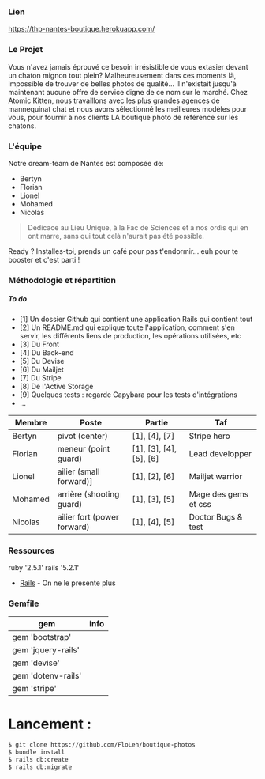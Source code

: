 ### Lien
 https://thp-nantes-boutique.herokuapp.com/ 

### Le Projet
Vous n'avez jamais éprouvé ce besoin irrésistible de vous extasier devant un chaton mignon tout plein?
Malheureusement dans ces moments là, impossible de trouver de belles photos de qualité... Il n'existait jusqu'à maintenant aucune offre de service digne de ce nom sur le marché. 
Chez Atomic Kitten, nous travaillons avec les plus grandes agences de mannequinat chat et nous avons sélectionné les meilleures modèles pour vous, pour fournir à nos clients LA boutique photo de référence sur les chatons.

### L'équipe
Notre dream-team de Nantes est composée de:
  - Bertyn
  - Florian
  - Lionel
  - Mohamed
  - Nicolas

> Dédicace au Lieu Unique, à la Fac de Sciences et à nos ordis qui en ont marre, sans qui tout celà n'aurait pas été possible.

Ready ? Installes-toi, prends un café pour pas t'endormir... euh pour te booster et c'est parti !

### Méthodologie et répartition
 ##### To do
 - [1] Un dossier Github qui contient une application Rails qui contient tout
 - [2] Un README.md qui explique toute l'application, comment s'en servir, les différents liens de production, les opérations utilisées, etc
 - [3] Du Front
 - [4] Du Back-end
 - [5] Du Devise
 - [6] Du Mailjet
 - [7] Du Stripe
 - [8] De l'Active Storage
 - [9] Quelques tests : regarde Capybara pour les tests d'intégrations
 - ...

| Membre | Poste  | Partie  | Taf  |
| ------ | ------ | ------ | ------ |
| Bertyn | pivot (center) | [1], [4], [7] | Stripe hero |
| Florian | meneur (point guard)| [1], [3], [4], [5], [6]| Lead developper |
| Lionel | ailier (small forward)]| [1], [2], [6]| Mailjet warrior|
| Mohamed |arrière (shooting guard) | [1], [3], [5] | Mage des gems et css |
| Nicolas | ailier fort (power forward)| [1], [4], [5]| Doctor Bugs & test |

### Ressources

ruby '2.5.1'
rails '5.2.1'

* [Rails](https://rubyonrails.org/) - On ne le presente plus

### Gemfile

| gem | info  |
| ------ | ------ |
| gem 'bootstrap' |  |
| gem 'jquery-rails' | |
| gem 'devise' | |
| gem 'dotenv-rails' | |
| gem 'stripe' | |

# Lancement :
```sh
$ git clone https://github.com/FloLeh/boutique-photos
$ bundle install
$ rails db:create
$ rails db:migrate
```
